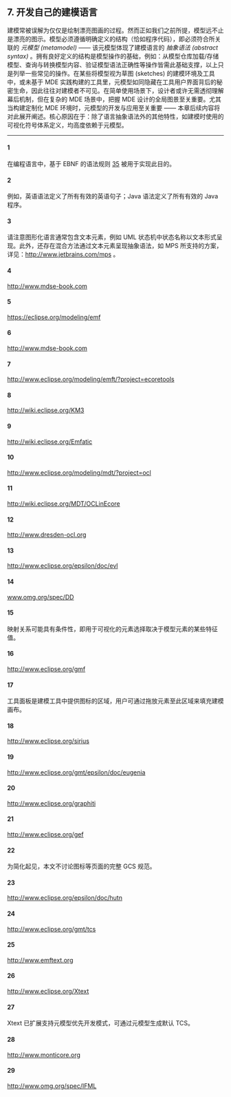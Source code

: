 ## 7. 开发自己的建模语言
建模常被误解为仅仅是绘制漂亮图画的过程。然而正如我们之前所提，模型远不止是漂亮的图示。模型必须遵循明确定义的结构（恰如程序代码），即必须符合所关联的 *元模型 (metamodel)* —— 该元模型体现了建模语言的 *抽象语法 (abstract syntax)* 。拥有良好定义的结构是模型操作的基础，例如：从模型仓库加载/存储模型、查询与转换模型内容、验证模型语法正确性等操作皆需此基础支撑，以上只是列举一些常见的操作。在某些将模型视为草图 (sketches) 的建模环境及工具中，或未基于 MDE 实践构建的工具里，元模型如同隐藏在工具用户界面背后的秘密生命，因此往往对建模者不可见。在简单使用场景下，设计者或许无需透彻理解幕后机制，但在复杂的 MDE 场景中，把握 MDE 设计的全局图景至关重要。尤其当构建定制化 MDE 环境时，元模型的开发与应用至关重要 —— 本章后续内容将对此展开阐述。核心原因在于：除了语言抽象语法外的其他特性，如建模时使用的可视化符号体系定义，均高度依赖于元模型。

----
#### 1
在编程语言中，基于 EBNF 的语法规则 [35](../bibliography.md#35) 被用于实现此目的。

#### 2
例如，英语语法定义了所有有效的英语句子；Java 语法定义了所有有效的 Java 程序。

#### 3
请注意图形化语言通常包含文本元素，例如 UML 状态机中状态名称以文本形式呈现。此外，还存在混合方法通过文本元素呈现抽象语法，如 MPS 所支持的方案，详见：http://www.jetbrains.com/mps 。

#### 4
http://www.mdse-book.com

#### 5
https://eclipse.org/modeling/emf

#### 6
http://www.mdse-book.com

#### 7
http://www.eclipse.org/modeling/emft/?project=ecoretools

#### 8
http://wiki.eclipse.org/KM3

#### 9
http://wiki.eclipse.org/Emfatic

#### 10
http://www.eclipse.org/modeling/mdt/?project=ocl

#### 11
http://wiki.eclipse.org/MDT/OCLinEcore

#### 12
http://www.dresden-ocl.org

#### 13
http://www.eclipse.org/epsilon/doc/evl

#### 14
www.omg.org/spec/DD

#### 15
映射关系可能具有条件性，即用于可视化的元素选择取决于模型元素的某些特征值。

#### 16
http://www.eclipse.org/gmf

#### 17
工具面板是建模工具中提供图标的区域，用户可通过拖放元素至此区域来填充建模画布。

#### 18
http://www.eclipse.org/sirius

#### 19
http://www.eclipse.org/gmt/epsilon/doc/eugenia

#### 20
http://www.eclipse.org/graphiti

#### 21
http://www.eclipse.org/gef

#### 22
为简化起见，本文不讨论图标等页面的完整 GCS 规范。

#### 23
http://www.eclipse.org/epsilon/doc/hutn

#### 24
http://www.eclipse.org/gmt/tcs

#### 25
http://www.emftext.org

#### 26
http://www.eclipse.org/Xtext

#### 27
Xtext 已扩展支持元模型优先开发模式，可通过元模型生成默认 TCS。

#### 28
http://www.monticore.org

#### 29
http://www.omg.org/spec/IFML
